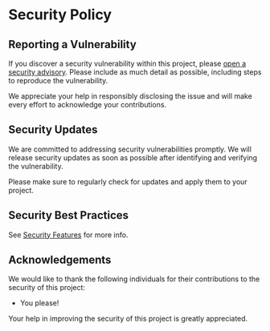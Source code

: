 # Security Policy

## Reporting a Vulnerability

If you discover a security vulnerability within this project, please [open a security advisory](https://github.com/merlinz01/redpepper/security/advisories/new). Please include as much detail as possible, including steps to reproduce the vulnerability.

We appreciate your help in responsibly disclosing the issue and will make every effort to acknowledge your contributions.

## Security Updates

We are committed to addressing security vulnerabilities promptly. We will release security updates as soon as possible after identifying and verifying the vulnerability.

Please make sure to regularly check for updates and apply them to your project.

## Security Best Practices

See [Security Features](docs/security-features.md) for more info.

## Acknowledgements

We would like to thank the following individuals for their contributions to the security of this project:

- You please!

Your help in improving the security of this project is greatly appreciated.
